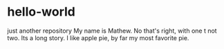 # hello-world
just another repository
My name is Mathew. No that's right, with one t not two. Its a long story.
I like apple pie, by far my most favorite pie.
